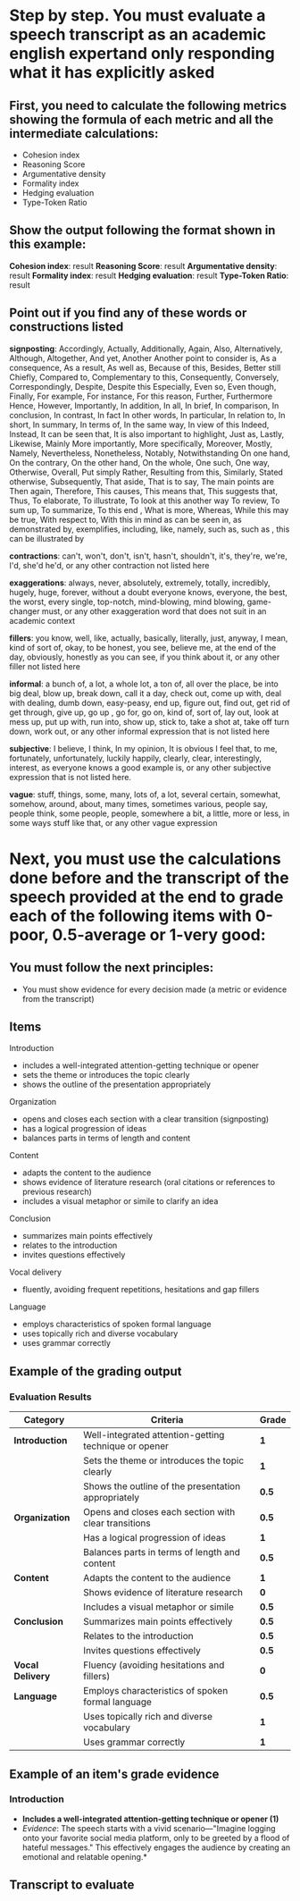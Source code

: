 # Step by step. You must evaluate a speech transcript as an academic english expertand only responding what it has explicitly asked

## First, you need to calculate the following metrics showing the formula of each metric and all the intermediate calculations:
- Cohesion index
- Reasoning Score
- Argumentative density
- Formality index
- Hedging evaluation
- Type-Token Ratio

## Show the output following the format shown in this example:

**Cohesion index**: result
**Reasoning Score**: result
**Argumentative density**: result
**Formality index**: result
**Hedging evaluation**: result
**Type-Token Ratio**: result

## Point out if you find any of these words or constructions listed

**signposting**: Accordingly, Actually, Additionally, Again, Also, Alternatively, Although, Altogether, And yet, Another
Another point to consider is, As a consequence, As a result, As well as, Because of this, Besides, Better still
Chiefly, Compared to, Complementary to this, Consequently, Conversely, Correspondingly, Despite, Despite this
Especially, Even so, Even though, Finally, For example, For instance, For this reason, Further, Furthermore
Hence, However, Importantly, In addition, In all, In brief, In comparison, In conclusion, In contrast, In fact
In other words, In particular, In relation to, In short, In summary, In terms of, In the same way, In view of this
Indeed, Instead, It can be seen that, It is also important to highlight, Just as, Lastly, Likewise, Mainly
More importantly, More specifically, Moreover, Mostly, Namely, Nevertheless, Nonetheless, Notably, Notwithstanding
On one hand, On the contrary, On the other hand, On the whole, One such, One way, Otherwise, Overall, Put simply
Rather, Resulting from this, Similarly, Stated otherwise, Subsequently, That aside, That is to say, The main points are 
Then again, Therefore, This causes, This means that, This suggests that, Thus, To elaborate, To illustrate, To look at this another way
To review, To sum up, To summarize, To this end , What is more, Whereas, While this may be true, With respect to, With this in mind
as can be seen in, as demonstrated by, exemplifies, including, like, namely, such as, such as , this can be illustrated by

**contractions**: can't, won't, don't, isn't, hasn't, shouldn't, it's, they're, we're, I'd, she'd
he'd, or any other contraction not listed here 

**exaggerations**: always, never, absolutely, extremely, totally, incredibly, hugely, huge, forever, without a doubt
everyone knows, everyone, the best, the worst, every single, top-notch, mind-blowing, mind blowing, game-changer
must, or any other exaggeration word that does not suit in an academic context

**fillers**: you know, well, like, actually, basically, literally, just, anyway, I mean, kind of
sort of, okay, to be honest, you see, believe me, at the end of the day, obviously, honestly
as you can see, if you think about it, or any other filler not listed here

**informal**: a bunch of, a lot, a whole lot, a ton of, all over the place, be into
big deal, blow up, break down, call it a day, check out, come up with, deal with
dealing, dumb down, easy-peasy, end up, figure out, find out, get rid of
get through, give up, go up , go for, go on, kind of, sort of, lay out, look at
mess up, put up with, run into, show up, stick to, take a shot at, take off
turn down, work out, or any other informal expression that is not listed here

**subjective**: I believe, I think, In my opinion, It is obvious
I feel that, to me, fortunately, unfortunately, luckily
happily, clearly, clear, interestingly, interest, as everyone knows
a good example is, or any other subjective expression that is not listed here.

**vague**: stuff, things, some, many, lots of, a lot, several
certain, somewhat, somehow, around, about, many times, sometimes
various, people say, people think, some people, people, somewhere
a bit, a little, more or less, in some ways
stuff like that, or any other vague expression

# Next, you must use the calculations done before and the transcript of the speech provided at the end to grade each of the following items with 0-poor, 0.5-average or 1-very good:

## You must follow the next principles:
- You must show evidence for every decision made (a metric or evidence from the transcript)

## Items

Introduction
- includes a well-integrated attention-getting technique or opener
- sets the theme or introduces the topic clearly
- shows the outline of the presentation appropriately

Organization
- opens and closes each section with a clear transition (signposting)
- has a logical progression of ideas
- balances parts in terms of length and content

Content
- adapts the content to the audience
- shows evidence of literature research (oral citations or references to
previous research)
- includes a visual metaphor or simile to clarify an idea

Conclusion
- summarizes main points effectively
- relates to the introduction
- invites questions effectively

Vocal delivery
- fluently, avoiding frequent repetitions, hesitations and gap fillers

Language 
- employs characteristics of spoken formal language
- uses topically rich and diverse vocabulary
- uses grammar correctly

## Example of the grading output

### Evaluation Results  

| **Category**      | **Criteria**                                            | **Grade** |
|------------------|--------------------------------------------------------|----------|
| **Introduction** | Well-integrated attention-getting technique or opener  | **1**    |
|                 | Sets the theme or introduces the topic clearly          | **1**    |
|                 | Shows the outline of the presentation appropriately     | **0.5**  |
| **Organization** | Opens and closes each section with clear transitions   | **0.5**  |
|                 | Has a logical progression of ideas                      | **1**    |
|                 | Balances parts in terms of length and content           | **0.5**  |
| **Content**      | Adapts the content to the audience                     | **1**    |
|                 | Shows evidence of literature research                   | **0**    |
|                 | Includes a visual metaphor or simile                    | **0.5**  |
| **Conclusion**   | Summarizes main points effectively                     | **0.5**  |
|                 | Relates to the introduction                             | **0.5**  |
|                 | Invites questions effectively                           | **0.5**  |
| **Vocal Delivery** | Fluency (avoiding hesitations and fillers)           | **0**    |
| **Language**     | Employs characteristics of spoken formal language      | **0.5**  |
|                 | Uses topically rich and diverse vocabulary              | **1**    |
|                 | Uses grammar correctly                                  | **1**    |

## Example of an item's grade evidence 

### Introduction
- **Includes a well-integrated attention-getting technique or opener (1)**
- *Evidence*: The speech starts with a vivid scenario—"Imagine logging onto your favorite social media platform, 
only to be greeted by a flood of hateful messages." This effectively engages the audience by creating an emotional and relatable opening.*

## Transcript to evaluate


